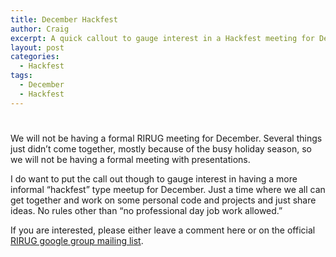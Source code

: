 ```yaml
---
title: December Hackfest
author: Craig
excerpt: A quick callout to gauge interest in a Hackfest meeting for December.
layout: post
categories:
  - Hackfest
tags:
  - December
  - Hackfest
---
```

# 

We will not be having a formal RIRUG meeting for December. Several things just didn’t come together, mostly because of the busy holiday season, so we will not be having a formal meeting with presentations.

I do want to put the call out though to gauge interest in having a more informal “hackfest” type meetup for December. Just a time where we all can get together and work on some personal code and projects and just share ideas. No rules other than “no professional day job work allowed.”

If you are interested, please either leave a comment here or on the official [RIRUG google group mailing list][1].

 [1]: http://groups.google.com/group/rirug